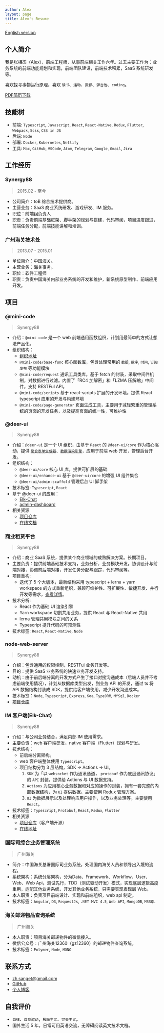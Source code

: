 ```yaml
---
author: Alex
layout: page
title: Alex's Resume
---
```


<escape>
  <div class="no-print simple-nav">
    <a href="/resume_en">English version</a>
  </div>
</escape>

## 个人简介

我是张相杰（Alex），前端工程师，从事前端相关工作六年。过去主要工作为：业务系统的前端功能规划和实现，前端团队建设，前端技术积累，SaaS 系统研发等。

喜欢探寻事物运行原理，喜欢 `读书`、`运动`、`摄影`、`弹吉他`、`coding`。

<escape>
  <div class="no-print">
    <a href="https://cdn.jsdelivr.net/gh/SANGET/blog-v3@master/content/assets/other/resume.pdf">PDF简历下载</a>
  </div>
</escape>

## 技能树

- 前端: `Typescript`, `Javascript`, `React`, `React-Native`, `Redux`, `Flutter`, `Webpack`, `Scss`, `CSS in JS`
- 后端: `Node`
- 部署: `Docker`, `Kubernetes`, `Netlify`
- 工具: `Mac`, `GitHub`, `VSCode`, `Atom`, `Telegram`, `Google`, `Gmail`, `Jira`

## 工作经历

### Synergy88

> 2015.02 - 至今

- 公司简介：toB 综合技术提供商。
- 主营业务：SaaS 商业系统研发、游戏研发、IM 服务。
- 职位：前端组负责人
- 职责：负责前端基础框架、脚手架的规划与搭建，代码审阅，项目进度跟进，前端任务分配，前端技能讲解和培训。

### 广州海关技术处

> 2013.07 - 2015.01

- 单位简介：中国海关。
- 主营业务：海关事务。
- 职位：软件工程师
- 职责：负责中国海关内部业务系统的开发和维护，新系统原型制作、前端应用开发。

## 项目

### @mini-code

> Synergy88

- 介绍：`@mini-code` 是一个 web 前端通用函数组织，计划用最简单的方式让想法产品化。
- 组织结构：
  - [组织地址](https://github.com/minimal-studio)
  - `@mini-code/base-func` 核心函数库，包含处理常用的 `数组`, `数字`, `时间`, `订阅发布` 等功能模块
  - `@mini-code/request` 通讯工具类库，基于 fetch 的封装，采取中间件机制，对数据进行过滤。内置了「RC4 加解密」和「LZMA 压解缩」中间件，支持 RESTFul API。
  - `@mini-code/scripts` 基于 react-scripts 扩展的开发环境，提供 React typescript 应用的开发与构建环境
  - `@mini-code/page-generator` 页面生成工具，主要用于减轻繁重的管理系统的页面的开发任务，以及提高页面的统一性，可维护性

### @deer-ui

> Synergy88

- 介绍：`@deer-ui` 是一个 UI 组织，由基于 `React` 的 `@deer-ui/core` 作为核心驱动，提供 [`聚合表单生成器`][form-generator]、[`数据渲染引擎`][table-desc]，应用于前端 web 开发，管理后台开发。
- 组织结构：
  - `@deer-ui/core` 核心 UI 库，提供可扩展的基础
  - `@deer-ui/enhance-ui` 基于 `@deer-ui/core` 的增强 UI 组件集合
  - `@deer-ui/admin-scaffold` 管理后台 UI 脚手架
- 技术标签: `Typescript`, `React`
- 基于 @deer-ui 的应用：
  - [Elk-Chat][elk-chat]
  <!-- - [@deer-ui/admin-scaffold][admin-scaffold] -->
  - [admin-dashboard][dashboard-doc]
- 相关资源
  - [项目仓库][deer-ui]
  - [在线文档][ui-doc]

### 商业租赁平台

> Synergy88

- 介绍：商业 SaaS 系统，提供某个商业领域的成熟解决方案。长期项目。
- 主要负责：提供前端基础技术支持，业务分析，业务模块开发，协调设计与前端对接，协调前后端对接，开发任务分配与跟踪，代码审阅等。
- 项目重构:
  - 迭代了 5 个大版本，最新结构采用 typescript + lerna + yarn workspace 的方式重新组织，兼顾可维护性、可扩展性、敏捷开发、并行开发等需求，[查看详情][refactor-system]。
- 技术分析:
  - React 作为基础 UI 渲染引擎
  - Yarn workspace 切割共用业务，提供 React 与 React-Native 共用
  - lerna 管理共用模块之间的关系
  - Typescript 提升代码的可预测性
- 技术标签: `React`, `React-Native`, `Node`

### node-web-server

> Synergy88

- 介绍：包含通用的权限控制，RESTFul 业务开发等。
- 目的：提供 SaaS 业务系统的快速业务开发支持。
- 动机：由于前后端分离的开发方式产生了接口对接沟通成本（后端人员并不考虑前端使用情况），计划从数据库类型出发，到业务 API 的开发，通过 ts 将 API 数据结构封装成 SDK，提供给客户端使用，减少开发沟通成本。
- 技术标签：`Node`, `Typescript`, `Express`, `Koa`, `TypeORM`, `MYSql`, `Docker`
- [项目仓库](https://github.com/SANGET/node-web-server)

### IM 客户端(Elk-Chat)

> Synergy88

- 介绍：与公司业务结合，满足内部 IM 使用需求。
- 主要负责：web 客户端研发，native 客户端（Flutter）规划与研发。
- 技术结构：
  - 前后端分离架构。
  - web 客户端整体使用 `Typescript`。
  - 项目结构分为 3 层结构，SDK -> Actions -> UI。
    1. `SDK` 为「以 `websocket` 作为通讯通道， `protobuf` 作为底层通讯协议」的 `API` 封装，提供给 Actions 与 UI 数据支持。
    2. `Actions` 为应用核心业务数据和对应的操作的封装，拥有一套完整的内部数据结构，为 `UI` 提供数据。主要使用 Redux 管理方案。
    3. `UI` 为数据展示以及处理响应用户操作，以及业务处理等。主要使用 `React`。
- 技术标签：`Typescript`, `Protobuf`, `React`, `Redux`, `Flutter`
- 相关资源
  - [项目仓库][elk-chat]（客户端开源）
  - [在线地址][chat-online]

<!-- ### 管理系统脚手架

> Synergy88

- 介绍：`@dear-ui/admin-scaffold` 是基于 `React`、`@deer-ui/core` 的管理后台脚手架，主打「业务和 UI 分离」、「业务声明式开发」方向，把大部分的通用需求交给后端人员。稳健高效，统一 UI 交互、视觉效果，支持多标签页。
- 目的：为了快速响应日益丰富繁杂的业务管理系统开发需求，减少人员流动对项目的维护影响，高效稳健的开发，而构建的管理系统脚手架工具。
- 主要负责：脚手架整体制作与规划，说明文档编写，功能持续迭代。
- 技术标签: `Typescript`, `React`, `Node`
- 相关资源
  - [项目仓库][admin-scaffold]
  - [admin-dashboard][admin-dashboard]：管理系统模版框架应用，主要为了应对快速开发系统的需求，规范管理后台的开发规范。 -->

<!-- ### 通讯工具类库

> Synergy88

- 介绍：基于 fetch API 的 HTTP 请求封装，采取中间件机制，对数据进行过滤。内置了「RC4 加解密」和「LZMA 压解缩」中间件，支持中间件扩展，支持 RESTFul API。
- 目的：主要用于一个对于通讯安全有一定要求的项目，尽可能增加通讯数据结构被破解的成本，以及压缩请求体的体积（最大10M请求体，压缩后为500k）。
- 技术标签: `Typescript`, `RC4`, `LZMA`
- 相关资源
  - [项目仓库][request] -->

### 国际司综合业务管理系统

> 广州海关

- 简介：中国海关总署国际司业务系统，处理国内海关人员和领导出入境的流程。
- 系统架构：系统分层架构，分为Data、Framework、Workflow、User、Web、Web Api，测试先行，TDD（测试驱动开发）模式，实现底层逻辑高度重用，适配其他业务系统，开发其他业务系统，只需要实现表现层 Web。
- 本人职责：负责项目前端设计、实现和前端组织，web api 制定。
- 技术标签：`Angular`, `D3`, `RequestJs`, `.NET MVC 4.5`, `Web API`, `MongoDB`, `MSSQL`

### 海关邮递物品查询系统

> 广州海关

- 本人职责：项目海关邮递物件的微信接入。
- 微信公众号：广州海关12360（gz12360）的邮递物件查询系统。
- 技术标签：`Polymer`, `Node`, `MONO`

## 联系方式

- <a href="mailto:zh.sanget@gmail.com" target="_top">zh.sanget@gmail.com</a>
- <a href="https://github.com/SANGET" target="_blank">GitHub</a>
- [个人博客](https://thinkmore.xyz/)

<!-- ## 教育经历

- 广东轻工职业技术学院 -->

## 自我评价

- `自律`、`自我驱动`，`极简主义`、`完美主义`。
- 国外生活 5 年，日常可用英语交流，无障碍阅读英文技术文档。

[request]: https://github.com/minimal-studio/request
[basic-helper]: https://github.com/minimal-studio/basic-helper
[deer-ui]: https://github.com/minimal-studio/deer-ui
[admin-scaffold]: https://github.com/minimal-studio/admin-scaffold
[admin-dashboard]: https://github.com/minimal-studio/admin-dashboard
[elk-chat]: https://github.com/elk-chat/elk_web
[chat-online]: https://chat.thinkmore.xyz/

[dashboard-doc]: https://admin.thinkmore.xyz/
[ui-doc]: https://ui.thinkmore.xyz/

[form-generator]: https://thinkmore.xyz/%E5%9F%BA%E4%BA%8Ereact%E6%89%93%E9%80%A0%E6%9B%B4%E5%A5%BD%E7%94%A8%E7%9A%84%E8%81%9A%E5%90%88%E8%A1%A8%E5%8D%95
[table-desc]: https://ui.thinkmore.xyz/Table
[refactor-system]: https://thinkmore.xyz/%E9%87%8D%E6%9E%84%E9%A1%B9%E7%9B%AE%E4%B9%8B%E8%B7%AF(%E4%B8%80)